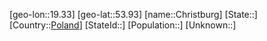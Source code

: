 ﻿---
location: [53.93,19.33]
type: City
tags:
- geo/City


SpocWebEntityId: 29601
isDeleted: false
confidential: public

---
[geo-lon::19.33]
[geo-lat::53.93]
[name::Christburg]
[State::]
[Country::[Poland](geo/Continent/Europe/Poland.md)]
[StateId::]
[Population::]
[Unknown::]

